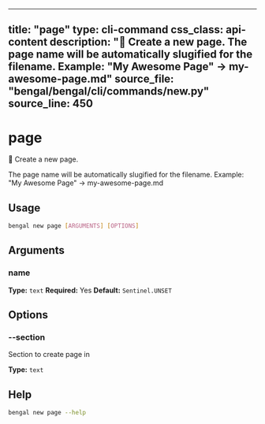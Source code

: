 
---
title: "page"
type: cli-command
css_class: api-content
description: "📄 Create a new page.  The page name will be automatically slugified for the filename. Example: "My Awesome Page" → my-awesome-page.md"
source_file: "bengal/bengal/cli/commands/new.py"
source_line: 450
---

# page

📄 Create a new page.

The page name will be automatically slugified for the filename.
Example: "My Awesome Page" → my-awesome-page.md


## Usage

```bash
bengal new page [ARGUMENTS] [OPTIONS]
```

## Arguments

### name

**Type:** `text`
**Required:** Yes
**Default:** `Sentinel.UNSET`


## Options

### --section

Section to create page in

**Type:** `text`





## Help

```bash
bengal new page --help
```